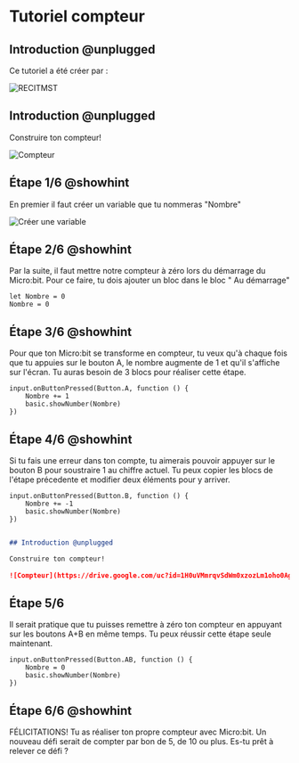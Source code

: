 # Tutoriel compteur

## Introduction @unplugged

Ce tutoriel a été créer par :
 
![RECITMST](https://drive.google.com/uc?id=1YsdDZIAnwl9ZNGyIEu6d0xQoCtZ8eRXa)
  
## Introduction @unplugged
 
Construire ton compteur!
 
![Compteur](https://drive.google.com/uc?id=1H0uVMmrqvSdWm0xzozLm1oho0AgUch62)

## Étape 1/6 @showhint

En premier il faut créer un variable que tu nommeras "Nombre"

![Créer une variable](https://drive.google.com/uc?id=1xpWsU0MOqC92aGmJPbaPUdsU_XF7xsrQ)

## Étape 2/6 @showhint

Par la suite, il faut mettre notre compteur à zéro lors du démarrage du Micro:bit.  Pour ce faire, tu dois ajouter un bloc dans le bloc " Au démarrage"

```blocks
let Nombre = 0
Nombre = 0
```

## Étape 3/6 @showhint

Pour que ton Micro:bit se transforme en compteur, tu veux qu'à chaque fois que tu appuies sur le bouton A, le nombre augmente de 1 et qu'il s'affiche sur l'écran.  Tu auras besoin de 3 blocs pour réaliser cette étape.

```blocks
input.onButtonPressed(Button.A, function () {
    Nombre += 1
    basic.showNumber(Nombre)
})
```
## Étape 4/6 @showhint

Si tu fais une erreur dans ton compte, tu aimerais pouvoir appuyer sur le bouton B pour soustraire 1 au chiffre actuel.  Tu peux copier les blocs de l'étape précedente et modifier deux éléments pour y arriver.

```blocks
input.onButtonPressed(Button.B, function () {
    Nombre += -1
    basic.showNumber(Nombre)
})
```
````markdown

## Introduction @unplugged

Construire ton compteur!
 
![Compteur](https://drive.google.com/uc?id=1H0uVMmrqvSdWm0xzozLm1oho0AgUch62)
````

## Étape 5/6

Il serait pratique que tu puisses remettre à zéro ton compteur en appuyant sur les boutons A+B en même temps.  Tu peux réussir cette étape seule maintenant.

```blocks
input.onButtonPressed(Button.AB, function () {
    Nombre = 0
    basic.showNumber(Nombre)
})
```

## Étape 6/6 @showhint

FÉLICITATIONS!  Tu as réaliser ton propre compteur avec Micro:bit.  Un nouveau défi serait de compter par bon de 5, de 10 ou plus.  Es-tu prêt à relever ce défi ?
